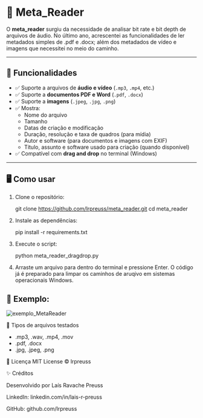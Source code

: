 # 📂 Meta_Reader

O **meta_reader** surgiu da necessidade de analisar bit rate e bit depth de arquivos de áudio. No último ano, acrescentei as funcionalidades de ler metadados simples de .pdf e .docx; além dos metadados de vídeo e imagens que necessitei no meio do caminho.

---

## 🎯 Funcionalidades

- ✅ Suporte a arquivos de **áudio e vídeo** (`.mp3`, `.mp4`, etc.)
- ✅ Suporte a **documentos PDF e Word** (`.pdf`, `.docx`)
- ✅ Suporte a **imagens** (`.jpeg`, `.jpg`, `.png`)
- ✅ Mostra:
  - Nome do arquivo
  - Tamanho
  - Datas de criação e modificação
  - Duração, resolução e taxa de quadros (para mídia)
  - Autor e software (para documentos e imagens com EXIF)
  - Título, assunto e software usado para criação (quando disponível)
- ✅ Compatível com **drag and drop** no terminal (Windows)

---

## 🖥️ Como usar

1. Clone o repositório:
   
   git clone https://github.com/lrpreuss/meta_reader.git
   cd meta_reader

2. Instale as dependências:

   pip install -r requirements.txt

3. Execute o script:

   python meta_reader_dragdrop.py

4. Arraste um arquivo para dentro do terminal e pressione Enter. O código já é preparado para limpar os caminhos de aruqivo em sistemas operacionais Windows.

## 📖 Exemplo:

![exemplo_MetaReader](https://github.com/user-attachments/assets/e2e5453c-f7d2-418c-99c0-11c1c847a3a1)


🧪 Tipos de arquivos testados

* .mp3, .wav, .mp4, .mov
* .pdf, .docx
* .jpg, .jpeg, .png


📄 Licença
MIT License © lrpreuss


✨ Créditos

Desenvolvido por Laís Ravache Preuss

LinkedIn: linkedin.com/in/lais-r-preuss

GitHub: github.com/lrpreuss

